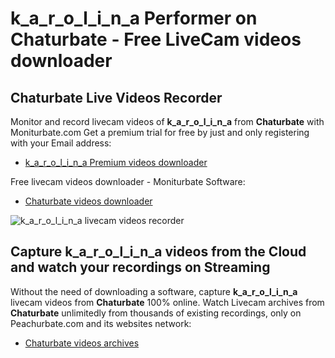 # k_a_r_o_l_i_n_a Performer on Chaturbate - Free LiveCam videos downloader

## Chaturbate Live Videos Recorder

Monitor and record livecam videos of **k_a_r_o_l_i_n_a** from **Chaturbate** with Moniturbate.com
Get a premium trial for free by just and only registering with your Email address:
* [k_a_r_o_l_i_n_a Premium videos downloader](https://moniturbate.com/request-demo-licence-key.html)

Free livecam videos downloader - Moniturbate Software:
* [Chaturbate videos downloader](https://moniturbate.com/moniturbate-download-software.html)

![k_a_r_o_l_i_n_a livecam videos recorder](https://peachurnet.com/templates/moniturbate-software.png)


## Capture k_a_r_o_l_i_n_a videos from the Cloud and watch your recordings on Streaming

Without the need of downloading a software, capture **k_a_r_o_l_i_n_a** livecam videos from **Chaturbate** 100% online.
Watch Livecam archives from **Chaturbate** unlimitedly from thousands of existing recordings, only on Peachurbate.com and its websites network:
* [Chaturbate videos archives](https://peachurnet.com/)